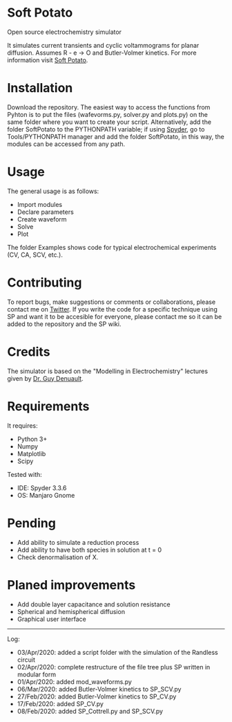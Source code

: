 # Soft Potato
Open source electrochemistry simulator

It simulates current transients and cyclic voltammograms for planar diffusion. Assumes R - e -> O and Butler-Volmer kinetics. For more information visit [Soft Potato](https://oliverrdz.xyz/?page_id=143).

# Installation
Download the repository. The easiest way to access the functions from Pyhton is to put the files (wafevorms.py, solver.py and plots.py) on the same folder where you want to create your script. Alternatively, add the folder SoftPotato to the PYTHONPATH variable; if using [Spyder](https://www.spyder-ide.org/), go to Tools/PYTHONPATH manager and add the folder SoftPotato, in this way, the modules can be accessed from any path.

# Usage
The general usage is as follows:
+ Import modules
+ Declare parameters
+ Create waveform
+ Solve
+ Plot

The folder Examples shows code for typical electrochemical experiments (CV, CA, SCV, etc.).

# Contributing
To report bugs, make suggestions or comments or collaborations, please contact me on [Twitter](https://twitter.com/ol1v3r). If you write the code for a specific technique using SP and want it to be accesible for everyone, please contact me so it can be added to the repository and the SP wiki.

# Credits
The simulator is based on the "Modelling in Electrochemistry" lectures given by [Dr. Guy Denuault](https://www.southampton.ac.uk/chemistry/about/staff/gd.page).

# Requirements
It requires:
+ Python 3+
+ Numpy
+ Matplotlib
+ Scipy

Tested with:
+ IDE: Spyder 3.3.6
+ OS: Manjaro Gnome

# Pending
+ Add ability to simulate a reduction process
+ Add ability to have both species in solution at t = 0
+ Check denormalisation of X.

# Planed improvements
+ Add double layer capacitance and solution resistance
+ Spherical and hemispherical diffusion
+ Graphical user interface

***
Log:
+ 03/Apr/2020: added a script folder with the simulation of the Randless circuit
+ 02/Apr/2020: complete restructure of the file tree plus SP written in modular form
+ 01/Apr/2020: added mod_waveforms.py
+ 06/Mar/2020: added Butler-Volmer kinetics to SP_SCV.py
+ 27/Feb/2020: added Butler-Volmer kinetics to SP_CV.py
+ 17/Feb/2020: added SP_CV.py
+ 08/Feb/2020: added SP_Cottrell.py and SP_SCV.py
